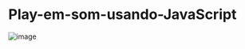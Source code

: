 # Play-em-som-usando-JavaScript


![image](https://github.com/Isabely-cards/Play-em-som-usando-JavaScript/assets/112524798/dae2895d-ad00-437f-9a54-de4b7be69068)
